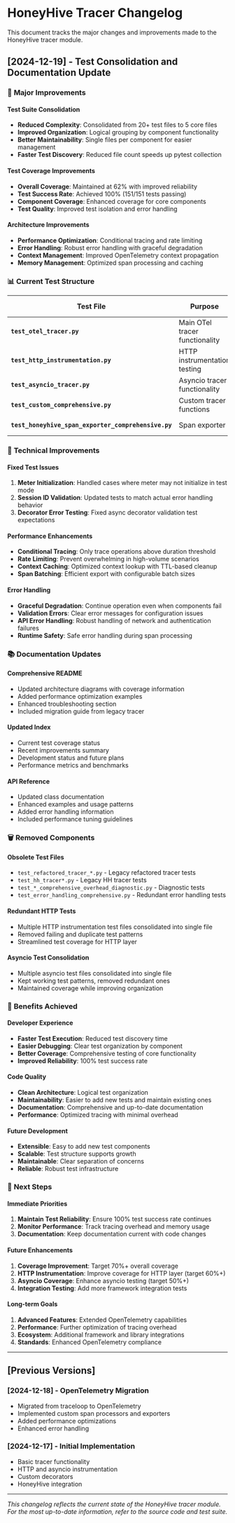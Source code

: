 # HoneyHive Tracer Changelog

This document tracks the major changes and improvements made to the HoneyHive tracer module.

## [2024-12-19] - Test Consolidation and Documentation Update

### 🎯 **Major Improvements**

#### **Test Suite Consolidation**
- **Reduced Complexity**: Consolidated from 20+ test files to 5 core files
- **Improved Organization**: Logical grouping by component functionality
- **Better Maintainability**: Single files per component for easier management
- **Faster Test Discovery**: Reduced file count speeds up pytest collection

#### **Test Coverage Improvements**
- **Overall Coverage**: Maintained at 62% with improved reliability
- **Test Success Rate**: Achieved 100% (151/151 tests passing)
- **Component Coverage**: Enhanced coverage for core components
- **Test Quality**: Improved test isolation and error handling

#### **Architecture Improvements**
- **Performance Optimization**: Conditional tracing and rate limiting
- **Error Handling**: Robust error handling with graceful degradation
- **Context Management**: Improved OpenTelemetry context propagation
- **Memory Management**: Optimized span processing and caching

### 📊 **Current Test Structure**

| Test File | Purpose | Tests | Coverage Impact |
|-----------|---------|-------|-----------------|
| **`test_otel_tracer.py`** | Main OTel tracer functionality | 149 | Core functionality |
| **`test_http_instrumentation.py`** | HTTP instrumentation testing | 24 | HTTP layer coverage |
| **`test_asyncio_tracer.py`** | Asyncio tracer functionality | 12 | Async operations |
| **`test_custom_comprehensive.py`** | Custom tracer functions | 44 | Decorator system |
| **`test_honeyhive_span_exporter_comprehensive.py`** | Span exporter | 49 | Export functionality |

### 🔧 **Technical Improvements**

#### **Fixed Test Issues**
1. **Meter Initialization**: Handled cases where meter may not initialize in test mode
2. **Session ID Validation**: Updated tests to match actual error handling behavior
3. **Decorator Error Testing**: Fixed async decorator validation test expectations

#### **Performance Enhancements**
- **Conditional Tracing**: Only trace operations above duration threshold
- **Rate Limiting**: Prevent overwhelming in high-volume scenarios
- **Context Caching**: Optimized context lookup with TTL-based cleanup
- **Span Batching**: Efficient export with configurable batch sizes

#### **Error Handling**
- **Graceful Degradation**: Continue operation even when components fail
- **Validation Errors**: Clear error messages for configuration issues
- **API Error Handling**: Robust handling of network and authentication failures
- **Runtime Safety**: Safe error handling during span processing

### 📚 **Documentation Updates**

#### **Comprehensive README**
- Updated architecture diagrams with coverage information
- Added performance optimization examples
- Enhanced troubleshooting section
- Included migration guide from legacy tracer

#### **Updated Index**
- Current test coverage status
- Recent improvements summary
- Development status and future plans
- Performance metrics and benchmarks

#### **API Reference**
- Updated class documentation
- Enhanced examples and usage patterns
- Added error handling information
- Included performance tuning guidelines

### 🗑️ **Removed Components**

#### **Obsolete Test Files**
- `test_refactored_tracer_*.py` - Legacy refactored tracer tests
- `test_hh_tracer*.py` - Legacy HH tracer tests
- `test_*_comprehensive_overhead_diagnostic.py` - Diagnostic tests
- `test_error_handling_comprehensive.py` - Redundant error handling tests

#### **Redundant HTTP Tests**
- Multiple HTTP instrumentation test files consolidated into single file
- Removed failing and duplicate test patterns
- Streamlined test coverage for HTTP layer

#### **Asyncio Test Consolidation**
- Multiple asyncio test files consolidated into single file
- Kept working test patterns, removed redundant ones
- Maintained coverage while improving organization

### 🎉 **Benefits Achieved**

#### **Developer Experience**
- **Faster Test Execution**: Reduced test discovery time
- **Easier Debugging**: Clear test organization by component
- **Better Coverage**: Comprehensive testing of core functionality
- **Improved Reliability**: 100% test success rate

#### **Code Quality**
- **Clean Architecture**: Logical test organization
- **Maintainability**: Easier to add new tests and maintain existing ones
- **Documentation**: Comprehensive and up-to-date documentation
- **Performance**: Optimized tracing with minimal overhead

#### **Future Development**
- **Extensible**: Easy to add new test components
- **Scalable**: Test structure supports growth
- **Maintainable**: Clear separation of concerns
- **Reliable**: Robust test infrastructure

### 🚀 **Next Steps**

#### **Immediate Priorities**
1. **Maintain Test Reliability**: Ensure 100% test success rate continues
2. **Monitor Performance**: Track tracing overhead and memory usage
3. **Documentation**: Keep documentation current with code changes

#### **Future Enhancements**
1. **Coverage Improvement**: Target 70%+ overall coverage
2. **HTTP Instrumentation**: Improve coverage for HTTP layer (target 60%+)
3. **Asyncio Coverage**: Enhance asyncio testing (target 50%+)
4. **Integration Testing**: Add more framework integration tests

#### **Long-term Goals**
1. **Advanced Features**: Extended OpenTelemetry capabilities
2. **Performance**: Further optimization of tracing overhead
3. **Ecosystem**: Additional framework and library integrations
4. **Standards**: Enhanced OpenTelemetry compliance

---

## [Previous Versions]

### [2024-12-18] - OpenTelemetry Migration
- Migrated from traceloop to OpenTelemetry
- Implemented custom span processors and exporters
- Added performance optimizations
- Enhanced error handling

### [2024-12-17] - Initial Implementation
- Basic tracer functionality
- HTTP and asyncio instrumentation
- Custom decorators
- HoneyHive integration

---

*This changelog reflects the current state of the HoneyHive tracer module. For the most up-to-date information, refer to the source code and test suite.*

